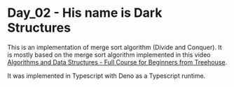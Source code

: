 # Day_02 - His name is Dark Structures

This is an implementation of merge sort algorithm (Divide and Conquer). It is mostly based on the merge sort algorithm implemented in this video [Algorithms and Data Structures - Full Course for Beginners from Treehouse](https://youtu.be/8hly31xKli0).

It was implemented in Typescript with Deno as a Typescript runtime.
